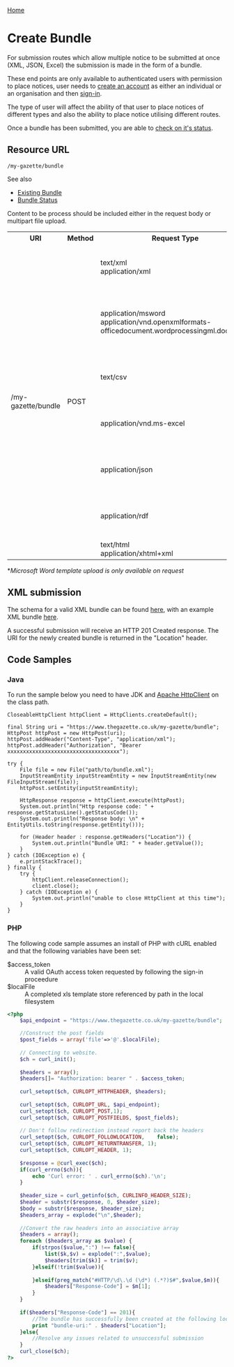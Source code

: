 [Home](../home.md)

# Create Bundle #
For submission routes which allow multiple notice to be submitted at once (XML, JSON, Excel) the submission is made in the form of a bundle. 

These end points are only available to authenticated users with permission to place notices, user needs to [create an account](../authentication/registration.md) as either an individual or an organisation and then [sign-in](../authentication/sign-in.md).

The type of user will affect the ability of that user to place notices of different types and also the ability to place notice utilising different routes.

Once a bundle has been submitted, you are able to [check on it's status](bundle-status.md).

## Resource URL ##

`/my-gazette/bundle`

See also

- [Existing Bundle](existing-bundle.md)
- [Bundle Status](bundle-status.md)

Content to be process should be included either in the request body or multipart file upload.

<table>
<tr>
	<th>URI</th>
	<th>Method</th>
	<th>Request Type</th>
	<th>Notes</th>
	<th></th>
</tr>
<tr>
	<td rowspan=7>/my-gazette/bundle</td>
	<td rowspan=7>POST</td>
	<td>text/xml<br />
application/xml</td>
	<td>Gazettes Markup Language xml document</td>
	<td><a href="#xml-submission">further information</a></td>
</tr>
<tr>
	<td>application/msword<br />
application/vnd.openxmlformats-officedocument.wordprocessingml.document
</td>
	<td>Notices based upon the The Gazette Microsoft Word Template*</td>
	<td></td>
</tr>
<tr>
	<td>text/csv</td>
	<td><a href="templates/2903.csv">Template(s) available</a>, for notice type 2903 only</td>
	<td></td>
</tr>
<tr>
	<td>application/vnd.ms-excel</td>
	<td><a href="templates/2903.xls">Template(s) available</a>, for notice type 2903 only</td>
	<td><a href="#excel-submission">further information</a></td>
</tr>
<tr>
	<td>application/json</td>
	<td><a href="templates/2903.json">Template(s) available</a>, for notice type 2903 only</td>
	<td></td>
</tr>
<tr>
	<td>application/rdf</td>
	<td><a href="templates/2903.rdf">Template(s) available</a>, for notice type 2903 only</td>
	<td></td>
</tr>
<tr>
	<td>text/html<br />application/xhtml+xml</td>
	<td>Template(s) available</td>
	<td></td>
</tr>
</table>

\**Microsoft Word template upload is only available on request*

## XML submission ##

The schema for a valid XML bundle can be found [here](https://github.com/TheGazette/Transformations/tree/master/XMLSubmissionSchema/Schema/Schema), with an example XML bundle [here](example-bundle.xml).

A successful submission will receive an HTTP 201 Created response. The URI for the newly created bundle is returned in the "Location" header.

## Code Samples ##

### Java ###
	
To run the sample below you need to have JDK and [Apache HttpClient](https://hc.apache.org/httpcomponents-client-ga/index.html) on the class path.
	
	CloseableHttpClient httpClient = HttpClients.createDefault();

	final String uri = "https://www.thegazette.co.uk/my-gazette/bundle";
	HttpPost httpPost = new HttpPost(uri);
	httpPost.addHeader("Content-Type", "application/xml");
	httpPost.addHeader("Authorization", "Bearer xxxxxxxxxxxxxxxxxxxxxxxxxxxxxxxxxxxx");

	try {
		File file = new File("path/to/bundle.xml");
		InputStreamEntity inputStreamEntity = new InputStreamEntity(new FileInputStream(file));
		httpPost.setEntity(inputStreamEntity);

		HttpResponse response = httpClient.execute(httpPost);
		System.out.println("Http response code: " + response.getStatusLine().getStatusCode());
		System.out.println("Response body: \n" + EntityUtils.toString(response.getEntity()));

		for (Header header : response.getHeaders("Location")) {
			System.out.println("Bundle URI: " + header.getValue());
		}
	} catch (IOException e) {
		e.printStackTrace();
	} finally {
		try {
			httpClient.releaseConnection();
			client.close();
		} catch (IOException e) {
			System.out.println("unable to close HttpClient at this time");
		}
	}

### PHP ###
The following code sample assumes an install of PHP with cURL enabled and that the following variables have been set:
<dl>
<dt>$access_token</dt><dd>A valid OAuth access token requested by following the sign-in proceedure</dd>
<dt>$localFile</dt><dd>A completed xls template store referenced by path in the local filesystem</dd>
</dl>

```php
<?php		
	$api_endpoint = "https://www.thegazette.co.uk/my-gazette/bundle";

	//Construct the post fields
	$post_fields = array('file'=>'@'.$localFile);
			
	// Connecting to website.
	$ch = curl_init();
	
	$headers = array();
	$headers[]= "Authorization: bearer " . $access_token;
	
	curl_setopt($ch, CURLOPT_HTTPHEADER, $headers);
			
	curl_setopt($ch, CURLOPT_URL, $api_endpoint);
	curl_setopt($ch, CURLOPT_POST,1);
	curl_setopt($ch, CURLOPT_POSTFIELDS, $post_fields);
	
	// Don't follow redirection instead report back the headers
	curl_setopt($ch, CURLOPT_FOLLOWLOCATION,	false);
	curl_setopt($ch, CURLOPT_RETURNTRANSFER, 1);
	curl_setopt($ch, CURLOPT_HEADER, 1);
	
	$response = @curl_exec($ch);
	if(curl_errno($ch)){
		echo 'Curl error: ' . curl_errno($ch).'\n';
	}
	
	$header_size = curl_getinfo($ch, CURLINFO_HEADER_SIZE);
	$header = substr($response, 0, $header_size);
	$body = substr($response, $header_size);
	$headers_array = explode("\n",$header);
	
	//Convert the raw headers into an associative array
	$headers = array();
	foreach ($headers_array as $value) {
		if(strpos($value,":") !== false){
			list($k,$v) = explode(":",$value);
			$headers[trim($k)] = trim($v);
		}elseif(!trim($value)){
	
		}elseif(preg_match("#HTTP/\d\.\d (\d*) (.*?)$#",$value,$m)){
			$headers["Response-Code"] = $m[1];
		}
	}
	
	if($headers["Response-Code"] == 201){
		//The bundle has successfully been created at the following location
		print "bundle-uri:" . $headers["Location"];
	}else{
		//Resolve any issues related to unsuccessful submission
	}
	curl_close($ch);
?>
```